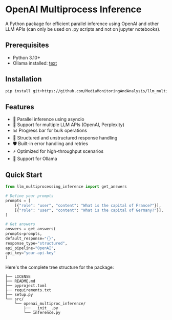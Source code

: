 # OpenAI Multiprocess Inference

A Python package for efficient parallel inference using OpenAI and other LLM APIs (can only be used on .py scripts and not on jupyter notebooks).

## Prerequisites

- Python 3.10+
- Ollama installed: [text](https://ollama.com/download)

## Installation

```bash
pip install git+https://github.com/MediaMonitoringAndAnalysis/llm_multiprocessing_inference.git
```

## Features

- 🚀 Parallel inference using asyncio
- 🔄 Support for multiple LLM APIs (OpenAI, Perplexity)
- 📊 Progress bar for bulk operations
- 🎯 Structured and unstructured response handling
- 🛡️ Built-in error handling and retries
- ⚡ Optimized for high-throughput scenarios
- 🔄 Support for Ollama

## Quick Start
```python
from llm_multiprocessing_inference import get_answers

# Define your prompts
prompts = [
    [{"role": "user", "content": "What is the capital of France?"}],
    [{"role": "user", "content": "What is the capital of Germany?"}],
]

# Get answers
answers = get_answers(
prompts=prompts,
default_response="{}",
response_type="structured",
api_pipeline="OpenAI",
api_key="your-api-key"
)
```

Here's the complete tree structure for the package:
```plaintext
├── LICENSE
├── README.md
├── pyproject.toml
├── requirements.txt
├── setup.py
└── src/
    └── openai_multiproc_inference/
        ├── __init__.py
        └── inference.py
```
